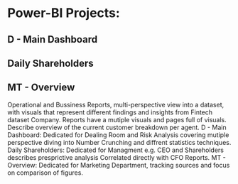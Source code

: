 # Power-BI Projects:
## D - Main Dashboard
## Daily Shareholders
## MT - Overview
 Operational and Bussiness Reports, multi-perspective view into a dataset, with visuals that represent different findings and insights from Fintech dataset Company.
 Reports have a mutiple visuals and pages full of visuals.
 Describe overview of the current customer breakdown per agent.
 D - Main Dashboard: Dedicated for Dealing Room and Risk Analysis covering mutiple perspective diving into Number Crunching and diffrent statistics techniques.
 Daily Shareholders: Dedicated for Managment e.g. CEO and Shareholders describes presprictive analysis Correlated directly with CFO Reports. 
 MT - Overview: Dedicated for Marketing Department, tracking sources and focus on comparison of figures.

